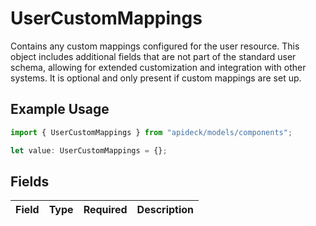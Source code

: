 # UserCustomMappings

Contains any custom mappings configured for the user resource. This object includes additional fields that are not part of the standard user schema, allowing for extended customization and integration with other systems. It is optional and only present if custom mappings are set up.

## Example Usage

```typescript
import { UserCustomMappings } from "apideck/models/components";

let value: UserCustomMappings = {};
```

## Fields

| Field       | Type        | Required    | Description |
| ----------- | ----------- | ----------- | ----------- |